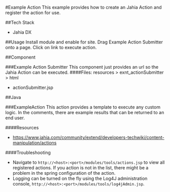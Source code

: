 #Example Action
This example provides how to create an Jahia Action and register the action for use.

##Tech Stack
- Jahia DX

##Usage
Install module and enable for site.  Drag Example Action Submitter onto a page.  Click on link to execute action.

##Component

###Example Action Submitter
This component just provides an url so the Jahia Action can be executed.
####Files: resources > exnt_actionSubmitter > html
- actionSubmitter.jsp

##Java

###ExampleAction
This action provides a template to execute any custom logic.  In the comments, there are example results that can be returned to an end user.

####Resources
- https://www.jahia.com/community/extend/developers-techwiki/content-manipulation/actions

####Troubleshooting
- Navigate to `http://<host>:<port>/modules/tools/actions.jsp` to view all registered actions.  If you action is not in the list, there might be a problem in the spring configuration of the action.  
- Logging can be turned on the fly using the Log4J administration console, `http://<host>:<port>/modules/tools/log4jAdmin.jsp`.